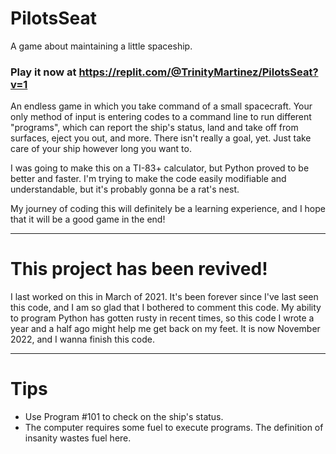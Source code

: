 # PilotsSeat
A game about maintaining a little spaceship.

### Play it now at https://replit.com/@TrinityMartinez/PilotsSeat?v=1

An endless game in which you take command of a small spacecraft. Your only method of input is entering codes to a command line to run different "programs", which can report the ship's status, land and take off from surfaces, eject you out, and more.
There isn't really a goal, yet. Just take care of your ship however long you want to.

I was going to make this on a TI-83+ calculator, but Python proved to be better and faster.
I'm trying to make the code easily modifiable and understandable, but it's probably gonna be a rat's nest.

My journey of coding this will definitely be a learning experience, and I hope that it will be a good game in the end!

---
# This project has been revived!
I last worked on this in March of 2021. It's been forever since I've last seen this code, and I am so glad that I bothered to comment this code. My ability to program Python has gotten rusty in recent times, so this code I wrote a year and a half ago might help me get back on my feet.
It is now November 2022, and I wanna finish this code.

---
# Tips
- Use Program #101 to check on the ship's status.
- The computer requires some fuel to execute programs. The definition of insanity wastes fuel here.
